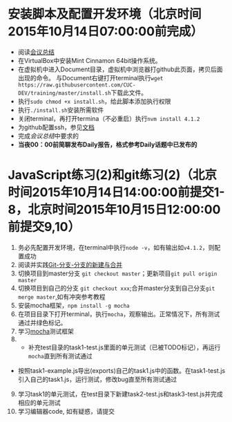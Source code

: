 # 安装脚本及配置开发环境（北京时间2015年10月14日07:00:00前完成）
- 阅读[会议总结](http://cuc-dev.github.io/2015/10/12/20151010MeetingSummary/)
- 在VirtualBox中安装Mint Cinnamon 64bit操作系统。
- 在虚拟机中进入Document目录，虚拟机中浏览器打github此页面，拷贝后面出现的命令。 与Document右键打开terminal执行`wget https://raw.githubusercontent.com/CUC-DEV/training/master/install.sh`下载此文件。
- 执行`sudo chmod +x install.sh`，给此脚本添加执行权限
- 执行`./install.sh`安装所需软件
- 关闭terminal，再打开termina（不必重启）执行`nvm install 4.1.2`
- 为github配置ssh，参见[文档](https://help.github.com/articles/generating-ssh-keys/)
- 完成*会议总结*中要求的
- **当夜00：00前简聊发布Daily报告，格式参考Daily话题中已发布的**


# JavaScript练习(2)和git练习(2)（北京时间2015年10月14日14:00:00前提交1-8，北京时间2015年10月15日12:00:00前提交9,10）

1. 务必先配置开发环境，在terminal中执行`node -v`，如有输出如`v4.1.2`，则配置成功
2. 阅读并实践[Git-分支-分支的新建与合并](http://git-scm.com/book/zh/v2/Git-分支-分支的新建与合并)
3. 切换项目到master分支 `git checkout master`；更新项目`git pull origin master`
4. 切换项目到自己的分支 `git checkout xxx`;合并master分支到自己分支`git merge master`,如有冲突参考教程
5. 安装mocha框架，`npm install -g mocha`
6. 在项目目录下打开terminal，执行`mocha`，观察输出。正常情况下，所有测试通过并绿色标记。
7. 学习[mocha](http://mochajs.org)测试框架
8. - 补充test目录的task1-test.js里面的单元测试（已被TODO标记），再运行`mocha`直到所有测试通过
 - 按照task1-example.js导出(exports)自己的task1.js中的函数。在task1-test.js引入自己的task1.js，运行测试，修改bug直至所有测试通过
9. 学习task1的单元测试，在test目录下新建task2-test.js和task3-test.js并完成相应的单元测试
10. 学习编辑器code, 如有疑惑，请提交